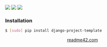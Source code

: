 <!--
https://readme42.com
-->


[![](https://img.shields.io/pypi/v/django-project-template.svg?maxAge=3600)](https://pypi.org/project/django-project-template/)
[![](https://img.shields.io/badge/License-Unlicense-blue.svg?longCache=True)](https://unlicense.org/)
[![](https://github.com/andrewp-as-is/django-project-template/workflows/tests42/badge.svg)](https://github.com/andrewp-as-is/django-project-template/actions)

### Installation
```bash
$ [sudo] pip install django-project-template
```

<p align="center">
    <a href="https://readme42.com/">readme42.com</a>
</p>